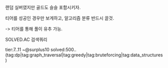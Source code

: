 랜덤 실버였지만 골드도 슬슬 포함시키자.

티어를 성공인 경우만 보게하고, 알고리즘 분류 반드시 끌것.

-> 티어를 통해 풀이 유추 가능.

SOLVED.AC 검색쿼리

tier:7..11 ~@surplus10 solved:500.. (tag:dp|tag:graph_traversal|tag:greedy|tag:bruteforcing|tag:data_structures)

